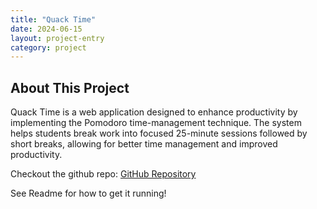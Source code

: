 ```yaml
---
title: "Quack Time"
date: 2024-06-15
layout: project-entry
category: project
---
```


## About This Project

Quack Time is a web application designed to enhance productivity by implementing the Pomodoro time-management technique. The system helps students break work into focused 25-minute sessions followed by short breaks, allowing for better time management and improved productivity.

Checkout the github repo: [GitHub Repository](https://github.com/nikhar-ramlakhan/quack-time)

See Readme for how to get it running!